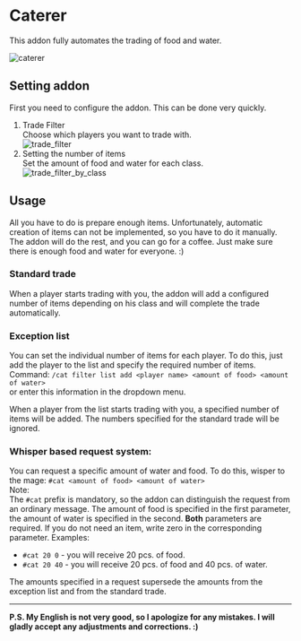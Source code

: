 # Caterer
 
This addon fully automates the trading of food and water.
 
![caterer](https://user-images.githubusercontent.com/24303693/34414693-bfe0eae4-ebfb-11e7-8f45-c1f20cafccd2.jpg)
 
## Setting addon
First you need to configure the addon. This can be done very quickly.
1. Trade Filter  
Choose which players you want to trade with.  
![trade_filter](https://user-images.githubusercontent.com/24303693/34449854-696275c0-ed0e-11e7-9bbe-ced4a2a6bdff.jpg)  
2. Setting the number of items  
Set the amount of food and water for each class.  
![trade_filter_by_class](https://user-images.githubusercontent.com/24303693/34449843-3d56819c-ed0e-11e7-8b5d-163d62cc8d19.jpg)
 
## Usage
All you have to do is prepare enough items. Unfortunately, automatic creation of items can not be implemented, so you have to do it manually.  
The addon will do the rest, and you can go for a coffee. Just make sure there is enough food and water for everyone. :)
 
### Standard trade
When a player starts trading with you, the addon will add a configured number of items depending on his class and will complete the trade automatically.
 
### Exception list
You can set the individual number of items for each player. To do this, just add the player to the list and specify the required number of items.  
Command:
`/cat filter list add <player name> <amount of food> <amount of water>`  
or enter this information in the dropdown menu.
 
When a player from the list starts trading with you, a specified number of items will be added. The numbers specified for the standard trade will be ignored.
 
### Whisper based request system:
You can request a specific amount of water and food. To do this, wisper to the mage:
`#cat <amount of food> <amount of water>`  
Note:  
The `#cat` prefix is mandatory, so the addon can distinguish the request from an ordinary message. The amount of food is specified in the first parameter, the amount of water is specified in the second. **Both** parameters are required.
If you do not need an item, write zero in the corresponding parameter. Examples:  
* `#cat 20 0` - you will receive 20 pcs. of food.  
* `#cat 20 40` - you will receive 20 pcs. of food and 40 pcs. of water.
 
The amounts specified in a request supersede the amounts from the exception list and from the standard trade.
* * *
**P.S. My English is not very good, so I apologize for any mistakes. I will gladly accept any adjustments and corrections. :)**
